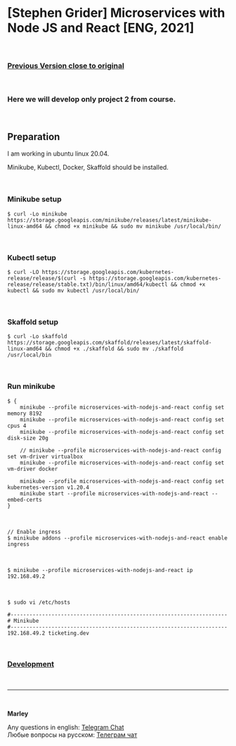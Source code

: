 # [Stephen Grider] Microservices with Node JS and React [ENG, 2021]

<br/>

### [Previous Version close to original](https://github.com/webmakaka/Microservices-with-Node-JS-and-React)

<br/>

### Here we will develop only project 2 from course.

<br/>

## Preparation

I am working in ubuntu linux 20.04.

Minikube, Kubectl, Docker, Skaffold should be installed.

<br/>

### Minikube setup

```
$ curl -Lo minikube https://storage.googleapis.com/minikube/releases/latest/minikube-linux-amd64 && chmod +x minikube && sudo mv minikube /usr/local/bin/
```

<br/>

### Kubectl setup

```
$ curl -LO https://storage.googleapis.com/kubernetes-release/release/$(curl -s https://storage.googleapis.com/kubernetes-release/release/stable.txt)/bin/linux/amd64/kubectl && chmod +x kubectl && sudo mv kubectl /usr/local/bin/
```

<br/>

### Skaffold setup

```
$ curl -Lo skaffold https://storage.googleapis.com/skaffold/releases/latest/skaffold-linux-amd64 && chmod +x ./skaffold && sudo mv ./skaffold /usr/local/bin
```

<br/>

### Run minikube

```
$ {
    minikube --profile microservices-with-nodejs-and-react config set memory 8192
    minikube --profile microservices-with-nodejs-and-react config set cpus 4
    minikube --profile microservices-with-nodejs-and-react config set disk-size 20g

    // minikube --profile microservices-with-nodejs-and-react config set vm-driver virtualbox
    minikube --profile microservices-with-nodejs-and-react config set vm-driver docker

    minikube --profile microservices-with-nodejs-and-react config set kubernetes-version v1.20.4
    minikube start --profile microservices-with-nodejs-and-react --embed-certs
}
```

<br/>

    // Enable ingress
    $ minikube addons --profile microservices-with-nodejs-and-react enable ingress

<br/>

    $ minikube --profile microservices-with-nodejs-and-react ip
    192.168.49.2

<br/>

    $ sudo vi /etc/hosts

```
#---------------------------------------------------------------------
# Minikube
#---------------------------------------------------------------------
192.168.49.2 ticketing.dev
```

<!--

<br/>

## How to run project

<br/>

    $ kubectl create secret generic jwt-secret --from-literal=JWT_KEY=asdf

    // <STRIPE_SECRET_KEY> from stripe.com
    $ kubectl create secret generic stripe-secret --from-literal=STRIPE_KEY=<STRIPE_SECRET_KEY>

<br/>

    $ cd 22_Back_to_the_Client
    $ cd skaffold

    $ docker login

Need to update my docker image name webmakaka/grider-ms-app2\*\*\* to your in scripts from skaffold and k8s folders.

    $ skaffold dev

<br/>

    $ kubectl get pods
    NAME                                           READY   STATUS    RESTARTS   AGE
    auth-deployment-57d779fd9-48s9v                1/1     Running   0          24s
    auth-mongo-deployment-579c6dbd8f-69jbv         1/1     Running   0          23s
    client-deployment-f5cfc5b8d-k2lxp              1/1     Running   0          23s
    expiration-deployment-6bb67856b4-jkkbl         1/1     Running   0          23s
    expiration-redis-deployment-5b58b869fd-hmq5f   1/1     Running   0          23s
    nats-deployment-76479997ff-lpss8               1/1     Running   0          23s
    orders-deployment-5c68dff5c9-dq6hl             1/1     Running   0          23s
    orders-mongo-deployment-6896c8b9-42vpd         1/1     Running   0          23s
    payments-deployment-68d4c7f4ff-nfsxb           1/1     Running   0          23s
    payments-mongo-deployment-c89cb4fc7-4ggn7      1/1     Running   0          23s
    tickets-deployment-7b746fff9-tvhzw             1/1     Running   0          23s
    tickets-mongo-deployment-54f456bd95-hv9fb      1/1     Running   0          22s

<br/>

chrome browser -> https://ticketing.dev/

<br/>

type: **thisisunsafe** in the browser window with security warning.

-->

<br/>

### [Development](./Development.md)

<br/>

---

<br/>

**Marley**

Any questions in english: <a href="https://jsdev.org/chat/">Telegram Chat</a>  
Любые вопросы на русском: <a href="https://jsdev.ru/chat/">Телеграм чат</a>
